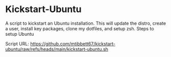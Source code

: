 # Kickstart-Ubuntu
A script to kickstart an Ubuntu installation.  This will update the distro, create a user, install key packages, clone my dotfiles, and setup zsh.
Steps to setup Ubuntu

Script URL: https://github.com/mtibbett67/kickstart-ubuntu/raw/refs/heads/main/kickstart-ubuntu.sh

